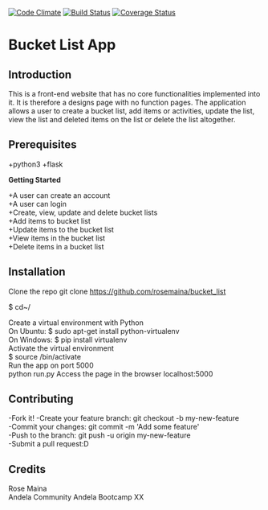 
[![Code Climate](https://codeclimate.com/github/rosemaina/bucketlist.png)](https://codeclimate.com/github/rosemaina/bucketlist)
  [![Build Status](https://travis-ci.org/rosemaina/bucketlist.svg?branch=master)](https://travis-ci.org/rosemaina/bucketlist)
  [![Coverage Status](https://coveralls.io/repos/github/rosemaina/bucketlist/badge.svg?branch=master)](https://coveralls.io/github/rosemaina/bucketlist?branch=master)


  
# Bucket List App

## Introduction

This is a front-end website that has no core functionalities implemented into it. It is therefore a designs page with no function pages. The application allows a user to create a bucket list, add items or activities, update the list, view the list and deleted items on the list or delete the list altogether.

## Prerequisites
+python3
+flask    

**Getting Started** 

+A user can create an account  
+A user can login  
+Create, view, update and delete bucket lists  
+Add items to bucket list  
+Update items to the bucket list  
+View items in the bucket list  
+Delete items in a bucket list  


## Installation

Clone the repo 
 git clone https://github.com/rosemaina/bucket_list <foldername>
 
 $ cd~/<foldername>

Create a virtual environment with Python  
On  Ubuntu:
$ sudo apt-get install python-virtualenv <yourenvname>  
On Windows:
$ pip install virtualenv <yourenvname>  
Activate the virtual environment  
$ source <yourenvname>/bin/activate  
Run the app on port 5000  
python run.py
Access the page in the browser
localhost:5000

## Contributing 

-Fork it! 
-Create your feature branch: git checkout -b my-new-feature  
-Commit your changes: git commit -m 'Add some feature'  
-Push to the branch: git push -u origin my-new-feature  
-Submit a pull request:D  

## Credits
Rose Maina  
Andela Community
Andela Bootcamp XX
